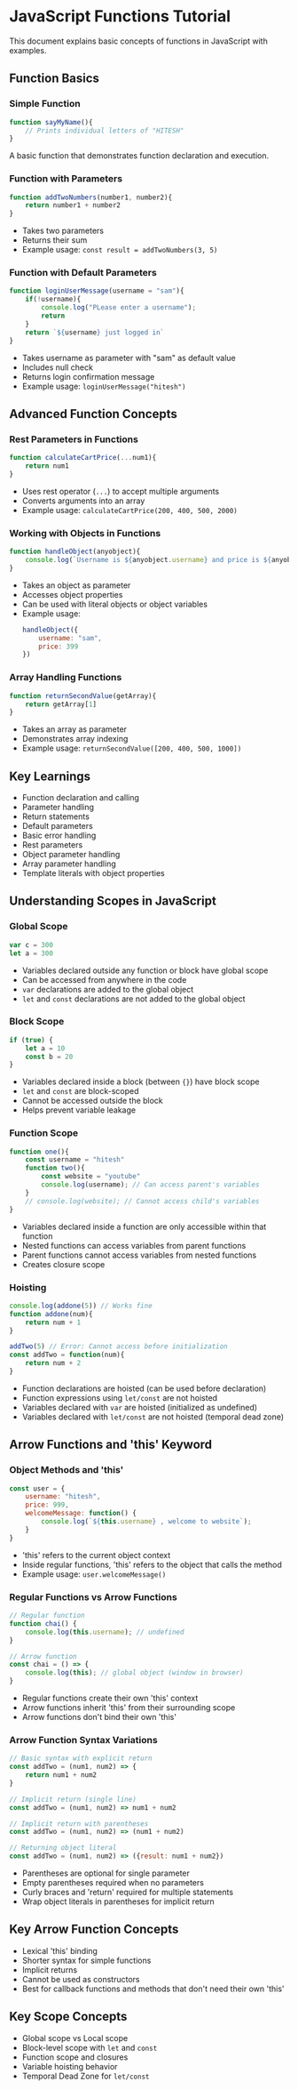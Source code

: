# JavaScript Functions Tutorial

This document explains basic concepts of functions in JavaScript with examples.

## Function Basics

### Simple Function
```javascript
function sayMyName(){
    // Prints individual letters of "HITESH"
}
```
A basic function that demonstrates function declaration and execution.

### Function with Parameters
```javascript
function addTwoNumbers(number1, number2){
    return number1 + number2
}
```
- Takes two parameters
- Returns their sum
- Example usage: `const result = addTwoNumbers(3, 5)`

### Function with Default Parameters
```javascript
function loginUserMessage(username = "sam"){
    if(!username){
        console.log("PLease enter a username");
        return
    }
    return `${username} just logged in`
}
```
- Takes username as parameter with "sam" as default value
- Includes null check
- Returns login confirmation message
- Example usage: `loginUserMessage("hitesh")`

## Advanced Function Concepts

### Rest Parameters in Functions
```javascript
function calculateCartPrice(...num1){
    return num1
}
```
- Uses rest operator (`...`) to accept multiple arguments
- Converts arguments into an array
- Example usage: `calculateCartPrice(200, 400, 500, 2000)`

### Working with Objects in Functions
```javascript
function handleObject(anyobject){
    console.log(`Username is ${anyobject.username} and price is ${anyobject.price}`);
}
```
- Takes an object as parameter
- Accesses object properties
- Can be used with literal objects or object variables
- Example usage:
  ```javascript
  handleObject({
      username: "sam",
      price: 399
  })
  ```

### Array Handling Functions
```javascript
function returnSecondValue(getArray){
    return getArray[1]
}
```
- Takes an array as parameter
- Demonstrates array indexing
- Example usage: `returnSecondValue([200, 400, 500, 1000])`

## Key Learnings
- Function declaration and calling
- Parameter handling
- Return statements
- Default parameters
- Basic error handling
- Rest parameters
- Object parameter handling
- Array parameter handling
- Template literals with object properties

## Understanding Scopes in JavaScript

### Global Scope
```javascript
var c = 300
let a = 300
```
- Variables declared outside any function or block have global scope
- Can be accessed from anywhere in the code
- `var` declarations are added to the global object
- `let` and `const` declarations are not added to the global object

### Block Scope
```javascript
if (true) {
    let a = 10
    const b = 20
}
```
- Variables declared inside a block (between `{}`) have block scope
- `let` and `const` are block-scoped
- Cannot be accessed outside the block
- Helps prevent variable leakage

### Function Scope
```javascript
function one(){
    const username = "hitesh"
    function two(){
        const website = "youtube"
        console.log(username); // Can access parent's variables
    }
    // console.log(website); // Cannot access child's variables
}
```
- Variables declared inside a function are only accessible within that function
- Nested functions can access variables from parent functions
- Parent functions cannot access variables from nested functions
- Creates closure scope

### Hoisting
```javascript
console.log(addone(5)) // Works fine
function addone(num){
    return num + 1
}

addTwo(5) // Error: Cannot access before initialization
const addTwo = function(num){
    return num + 2
}
```
- Function declarations are hoisted (can be used before declaration)
- Function expressions using `let/const` are not hoisted
- Variables declared with `var` are hoisted (initialized as undefined)
- Variables declared with `let/const` are not hoisted (temporal dead zone)

## Arrow Functions and 'this' Keyword

### Object Methods and 'this'
```javascript
const user = {
    username: "hitesh",
    price: 999,
    welcomeMessage: function() {
        console.log(`${this.username} , welcome to website`);
    }
}
```
- 'this' refers to the current object context
- Inside regular functions, 'this' refers to the object that calls the method
- Example usage: `user.welcomeMessage()`

### Regular Functions vs Arrow Functions
```javascript
// Regular function
function chai() {
    console.log(this.username); // undefined
}

// Arrow function
const chai = () => {
    console.log(this); // global object (window in browser)
}
```
- Regular functions create their own 'this' context
- Arrow functions inherit 'this' from their surrounding scope
- Arrow functions don't bind their own 'this'

### Arrow Function Syntax Variations
```javascript
// Basic syntax with explicit return
const addTwo = (num1, num2) => {
    return num1 + num2
}

// Implicit return (single line)
const addTwo = (num1, num2) => num1 + num2

// Implicit return with parentheses
const addTwo = (num1, num2) => (num1 + num2)

// Returning object literal
const addTwo = (num1, num2) => ({result: num1 + num2})
```
- Parentheses are optional for single parameter
- Empty parentheses required when no parameters
- Curly braces and 'return' required for multiple statements
- Wrap object literals in parentheses for implicit return

## Key Arrow Function Concepts
- Lexical 'this' binding
- Shorter syntax for simple functions
- Implicit returns
- Cannot be used as constructors
- Best for callback functions and methods that don't need their own 'this'

## Key Scope Concepts
- Global scope vs Local scope
- Block-level scope with `let` and `const`
- Function scope and closures
- Variable hoisting behavior
- Temporal Dead Zone for `let/const`
